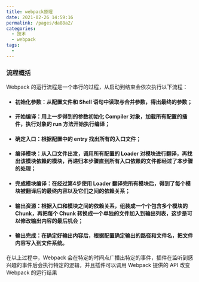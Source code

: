 ```yaml
---
title: webpack原理
date: 2021-02-26 14:59:16
permalink: /pages/da88a2/
categories:
  - 技术
  - webpack
tags:
  - 
---
```

### 流程概括

Webpack 的运行流程是一个串行的过程，从启动到结束会依次执行以下流程：

- #### 初始化参数：从配置文件和 Shell 语句中读取与合并参数，得出最终的参数；
- #### 开始编译：用上一步得到的参数初始化 Compiler 对象，加载所有配置的插件，执行对象的 run 方法开始执行编译；
- #### 确定入口：根据配置中的 entry 找出所有的入口文件；
- #### 编译模块：从入口文件出发，调用所有配置的 Loader 对模块进行翻译，再找出该模块依赖的模块，再递归本步骤直到所有入口依赖的文件都经过了本步骤的处理；
- #### 完成模块编译：在经过第4步使用 Loader 翻译完所有模块后，得到了每个模块被翻译后的最终内容以及它们之间的依赖关系；
- #### 输出资源：根据入口和模块之间的依赖关系，组装成一个个包含多个模块的 Chunk，再把每个 Chunk 转换成一个单独的文件加入到输出列表，这步是可以修改输出内容的最后机会；
- #### 输出完成：在确定好输出内容后，根据配置确定输出的路径和文件名，把文件内容写入到文件系统。


在以上过程中，Webpack 会在特定的时间点广播出特定的事件，插件在监听到感兴趣的事件后会执行特定的逻辑，并且插件可以调用 Webpack 提供的 API 改变 Webpack 的运行结果